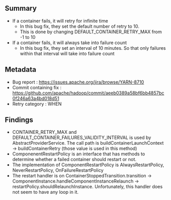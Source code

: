## Summary
* If a container fails, it will retry for infinite time
    * In this bug fix, they set the default number of retry to 10.
    * This is done by changing DEFAULT_CONTAINER_RETRY_MAX from -1 to 10
* If a container fails, it will always take into failure count
    * In this bug fix, they set an interval of 10 minutes. So that only failures within that interval will take into failure count

## Metadata
* Bug report : https://issues.apache.org/jira/browse/YARN-8710
* Commit containing fix : https://github.com/apache/hadoop/commit/aeeb0389a58bf6bb4857bc0f246a63a4bd018d51 
* Retry category : WHEN

## Findings
* CONTAINER_RETRY_MAX and DEFAULT_CONTAINER_FAILURES_VALIDITY_INTERVAL is used by AbstractProviderService. The call path is buildContainerLaunchContext -> buildContainerRetry (those value is used in this method)
* ComponenentRestartPolicy is an interface that has methods to determine whether a failed container should restart or not.
* The implementation of ComponentRestartPolicy is AlwaysRestartPolicy, NeverRestartPolicy, OnFailureRestartPolicy
* The restart handler is on ContainerStoppedTransition.transition -> ComponentInstance.handleComponentInstanceRelaunch -> restartPolicy.shouldRelaunchInstance. Unfortunately, this handler does not seem to have any loop in it.